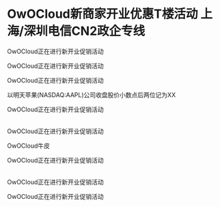 # OwOCloud新商家开业优惠T楼活动 上海/深圳电信CN2政企专线


OwOCloud正在进行新开业促销活动

OwOCloud正在进行新开业促销活动<img id="aimg_uR04c" onclick="zoom(this, this.src, 0, 0, 0)" class="zoom" src="https://cdn.jsdelivr.net/gh/hishis/forum-master/public/images/patch.gif" onmouseover="img_onmouseoverfunc(this)" onload="thumbImg(this)" border="0" alt="" />

OwOCloud正在进行新开业促销活动<img id="aimg_rWMFh" onclick="zoom(this, this.src, 0, 0, 0)" class="zoom" src="https://cdn.jsdelivr.net/gh/hishis/forum-master/public/images/patch.gif" onmouseover="img_onmouseoverfunc(this)" onload="thumbImg(this)" border="0" alt="" />

以明天苹果(NASDAQ:AAPL)公司收盘股价小数点后两位记为XX

OwOCloud正在进行新开业促销活动

<br />
OwOCloud正在进行新开业促销活动

OwOCloud牛皮

OwOCloud正在进行新开业促销活动<img id="aimg_MywuR" onclick="zoom(this, this.src, 0, 0, 0)" class="zoom" src="https://cdn.jsdelivr.net/gh/hishis/forum-master/public/images/patch.gif" onmouseover="img_onmouseoverfunc(this)" onload="thumbImg(this)" border="0" alt="" />

<br />
OwOCloud正在进行新开业促销活动

OwOCloud正在进行新开业促销活动
